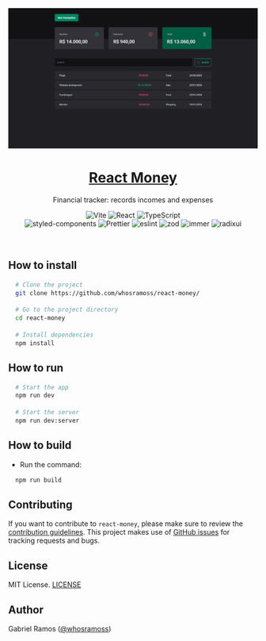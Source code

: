 <a href="https://github.com/whosramoss/react-money">
  <img alt="react-money" src="./public/thumbnail.png" />
  <h1 align="center">React Money</h1>
</a>

<p align="center">
  Financial tracker: records incomes and expenses
</p>

<div align="center">
  <img src="https://img.shields.io/badge/Vite-B73BFE?style=for-the-badge&logo=vite&logoColor=white" alt="Vite">
  <img src="https://img.shields.io/badge/React-563D7C?style=for-the-badge&logo=React&logoColor=fff" alt="React">
  <img src="https://img.shields.io/badge/Typescript-007acc?style=for-the-badge&logo=typescript&logoColor=fff" alt="TypeScript">
  <br/>
  <img src="https://img.shields.io/badge/styled_components-FEFEFE?style=for-the-badge&logo=styled-components" alt="styled-components">
  <img src="https://img.shields.io/badge/Prettier-242424?style=for-the-badge&logo=prettier" alt="Prettier">
  <img src="https://img.shields.io/badge/eslint-0170FE?style=for-the-badge&logo=eslint" alt="eslint">
  <img src="https://img.shields.io/badge/zod-242424?style=for-the-badge&logo=zod" alt="zod">
    <img src="https://img.shields.io/badge/immer-242424?style=for-the-badge&logo=immer" alt="immer">
       <img src="https://img.shields.io/badge/Radix_UI-242424?style=for-the-badge&logo=radixui&logoColor=white" alt="radixui">
</div>
<br/>

<br/>



## How to install 

```bash
  # Clone the project
  git clone https://github.com/whosramoss/react-money/

  # Go to the project directory
  cd react-money

  # Install dependencies
  npm install
```

## How to run 
```bash
  # Start the app 
  npm run dev

  # Start the server 
  npm run dev:server
```

## How to build 
- Run the command:
```bash
  npm run build
```

## Contributing 
If you want to contribute to `react-money`, please make sure to review the [contribution guidelines](https://github.com/whosramoss/react-money/blob/master/CONTRIBUTING.md). This project makes use of [GitHub issues](https://github.com/whosramoss/react-money/issues) for
tracking requests and bugs.

## License 

MIT License. [LICENSE](./LICENSE)

## Author 

Gabriel Ramos ([@whosramoss](https://github.com/whosramoss))

